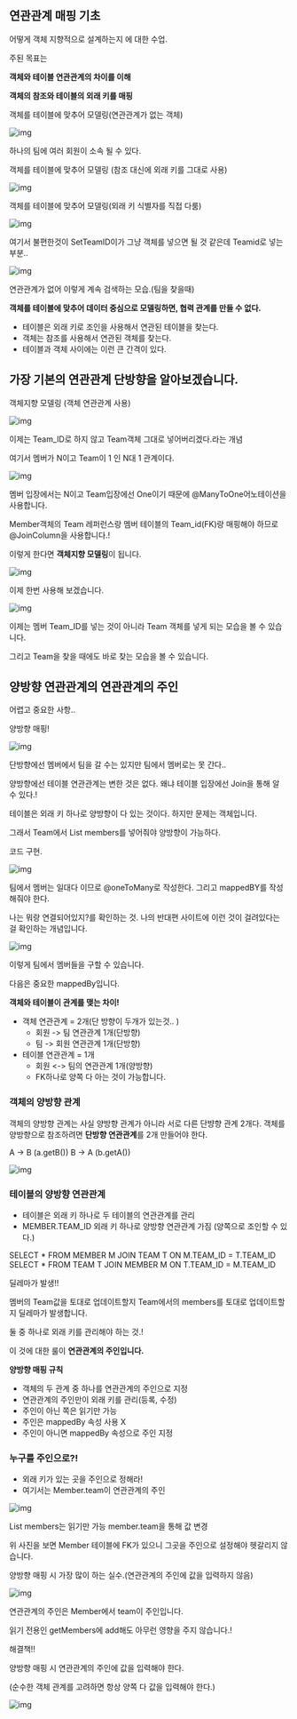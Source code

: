 ## **연관관계 매핑 기초**

어떻게 객체 지향적으로 설계하는지 에 대한 수업.



주된 목표는 

**객체와 테이블 연관관계의 차이를 이해**

**객체의 참조와 테이블의 외래 키를 매핑**





객체를 테이블에 맞추어 모델링(연관관계가 없는 객체)

![img](https://blog.kakaocdn.net/dn/bm0JLR/btrm0qXS8Pj/OoEO10xkXWNybQaZemhKp0/img.png)

하나의 팀에 여러 회원이 소속 될 수 있다.



객체를 테이블에 맞추어 모델링 (참조 대신에 외래 키를 그대로 사용)

![img](https://blog.kakaocdn.net/dn/ODP53/btrnbW1YCSW/akrprSOwAjOKfV2XqgXNVk/img.png)

객체를 테이블에 맞추어 모델링(외래 키 식별자를 직접 다룸)

![img](https://blog.kakaocdn.net/dn/brwt7w/btrnbJPbkyw/7dW9kbHMEKhCBSJJgSdbyK/img.png)

여기서 불편한것이 SetTeamID이가 그냥 객체를 넣으면 될 것 같은데 Teamid로 넣는 부분..

![img](https://blog.kakaocdn.net/dn/qzh9Z/btrm9DhomPb/jc5UJPIER52iVOoUw5Sz41/img.png)

연관관계가 없어 이렇게 계속 검색하는 모습.(팀을 찾을때)





**객체를 테이블에 맞추어 데이터 중심으로 모델링하면, 협력 관계를 만들 수 없다.**

- 테이블은 외래 키로 조인을 사용해서 연관된 테이블을 찾는다.
- 객체는 참조를 사용해서 연관된 객체를 찾는다.
- 테이블과 객체 사이에는 이런 큰 간격이 있다.



## **가장 기본의 연관관계 단방향을 알아보겠습니다.**



객체지향 모델링 (객체 연관관계 사용)

![img](https://blog.kakaocdn.net/dn/cc3zxc/btrm0pkpv12/6tmZKcmg296Bu6VpOe92qk/img.png)

이제는 Team_ID로 하지 않고 Team객체 그대로 넣어버리겠다.라는 개념

여기서 멤버가 N이고 Team이 1 인 N대 1 관계이다.

![img](https://blog.kakaocdn.net/dn/cSk4Zf/btrm83UDh07/lOcUtdy8eaUK75tGW7xg4k/img.png)

멤버 입장에서는 N이고 Team입장에선 One이기 때문에 @ManyToOne어노테이션을 사용합니다.

Member객체의 Team 레퍼런스랑 멤버 테이블의 Team_id(FK)랑 매핑해야 하므로 @JoinColumn을 사용합니다.!

이렇게 한다면 **객체지향 모델링**이 됩니다.

![img](https://blog.kakaocdn.net/dn/94qXy/btrnc3fAhtL/qopaHkA7CCvtCOxLLRpNHk/img.png)

이제 한번 사용해 보겠습니다.

![img](https://blog.kakaocdn.net/dn/zYoeS/btrm2pqXmC8/kYCckuvq6kTDShgx9jDPr0/img.png)

이제는 멤버 Team_ID를 넣는 것이 아니라 Team 객체를 넣게 되는 모습을 볼 수 있습니다.

그리고 Team을 찾을 때에도 바로 찾는 모습을 볼 수 있습니다.





## **양방향 연관관계의 연관관계의 주인**

어렵고 중요한 사항..



양방향 매핑!

![img](https://blog.kakaocdn.net/dn/eluUDg/btrm9DWnluy/BUXMiYbcu2nFKvhsGewNZ1/img.png)

단방향에선 멤버에서 팀을 갈 수는 있지만 팀에서 멤버로는 못 간다.. 

양방향에선 테이블 연관관계는 변한 것은 없다. 왜냐 테이블 입장에선 Join을 통해 알 수 있다.!

테이블은 외래 키 하나로 양방향이 다 있는 것이다. 하지만 문제는 객체입니다.

그래서 Team에서 List members를 넣어줘야 양방향이 가능하다.



코드 구현.

![img](https://blog.kakaocdn.net/dn/zxKdx/btrnc4Ts1Vo/Zjdj9AST6UYIoaxBBqvSE0/img.png)

팀에서 멤버는 일대다 이므로 @oneToMany로 작성한다. 그리고 mappedBY를 작성해줘야 한다.

나는 뭐랑 연결되어있지?를 확인하는 것. 나의 반대편 사이트에 이런 것이 걸려있다는 걸 확인하는 개념입니다.

![img](https://blog.kakaocdn.net/dn/bKZA9E/btrnc4lDbNg/U8SVwk6JIK58kP8RHGgk8K/img.png)

이렇게 팀에서 멤버들을 구할 수 있습니다.

 

다음은 중요한 mappedBy입니다. 

**객체와 테이블이 관계를 맺는 차이!**

- 객체 연관관계 = 2개(단 방향이 두개가 있는것.. )
  - 회원 -> 팀 연관관계 1개(단방향)
  - 팀 -> 회원 연관관계 1개(단방향)
- 테이블 연관관계 = 1개
  - 회원 <-> 팀의 연관관계 1개(양방향)
  - FK하나로 양쪽 다 아는 것이 가능합니다.





### **객체의 양방향 관계**

객체의 양방향 관계는 사실 양방향 관계가 아니라 서로 다른 단뱡향 관계 2개다.
객체를 양방향으로 참조하려면 **단방향 연관관계**를 2개 만들어야 한다.

A -> B (a.getB())
B -> A (b.getA())

![img](https://blog.kakaocdn.net/dn/uk0DO/btrm9EHMXGE/KDCupTjkq4kCz6eo1dwO3k/img.png)

### **테이블의 양방향 연관관계**

- 테이블은 외래 키 하나로 두 테이블의 연관관계를 관리
- MEMBER.TEAM_ID 외래 키 하나로 양방향 연관관계 가짐
  (양쪽으로 조인할 수 있다.)

SELECT *
FROM MEMBER M
JOIN TEAM T ON M.TEAM_ID = T.TEAM_ID
SELECT *
FROM TEAM T
JOIN MEMBER M ON T.TEAM_ID = M.TEAM_ID



딜레마가 발생!!

멤버의 Team값을 토대로 업데이트할지 Team에서의 members를 토대로 업데이트할지 딜레마가 발생합니다.

둘 중 하나로 외래 키를 관리해야 하는 것.!

이 것에 대한 룰이 **연관관계의 주인입니다.**

**양방향 매핑 규칙**

- 객체의 두 관계 중 하나를 연관관계의 주인으로 지정
- 연관관계의 주인만이 외래 키를 관리(등록, 수정)
- 주인이 아닌 쪽은 읽기만 가능
- 주인은 mappedBy 속성 사용 X
- 주인이 아니면 mappedBy 속성으로 주인 지정



### **누구를 주인으로?!**

- 외래 키가 있는 곳을 주인으로 정해라!
- 여기서는 Member.team이 연관관계의 주인

![img](https://blog.kakaocdn.net/dn/cqTCX0/btrndrOo48f/lqqBgkjlEbS9x3K4DAlxBK/img.png)

List members는 읽기만 가능 member.team을 통해 값 변경

위 사진을 보면 Member 테이블에 FK가 있으니 그곳을 주인으로 설정해야 헷갈리지 않습니다.





양방향 매핑 시 가장 많이 하는 실수.(연관관계의 주인에 값을 입력하지 않음)

![img](https://blog.kakaocdn.net/dn/SdQ8D/btrm3Q3lXLP/oX1aI8WZKrjgdvXevPVDak/img.png)

연관관계의 주인은 Member에서 team이 주인입니다.

읽기 전용인 getMembers에 add해도 아무런 영향을 주지 않습니다.!



해결책!!

양방향 매핑 시 연관관계의 주인에 값을 입력해야 한다.

(순수한 객체 관계를 고려하면 항상 양쪽 다 값을 입력해야 한다.)

![img](https://blog.kakaocdn.net/dn/I9WgS/btrnbJIVLaf/idzBVDNGKXK3ndeJjFlxn0/img.png)